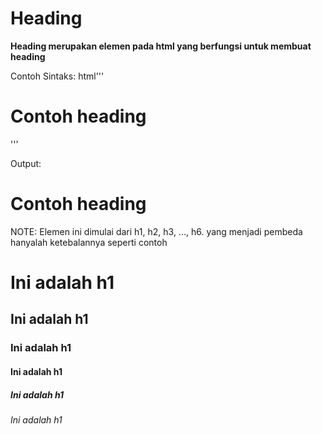 # Heading
**Heading merupakan elemen pada html yang berfungsi untuk membuat heading**


Contoh Sintaks:
html'''<h1> Contoh heading </h1>'''

Output:
<h1>Contoh heading</h1>

NOTE: Elemen ini dimulai dari h1, h2, h3, ..., h6. yang menjadi pembeda hanyalah ketebalannya seperti contoh

<h1>Ini adalah h1</h1>
<h2>Ini adalah h1</h2>
<h3>Ini adalah h1</h3>
<h4>Ini adalah h1</h4>
<h5>Ini adalah h1</h5>
<h6>Ini adalah h1</h6>
